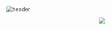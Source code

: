 ![header](https://capsule-render.vercel.app/api?type=wave&color=auto&height=300&section=header&text=야호&fontSize=90)

<p  align="center">
    <a href="https://skillicons.dev">
    <img src="https://skillicons.dev/icons?i=js,java,html,css,react,mysql,eclipse&perline=3" />
  </a>
</p>
